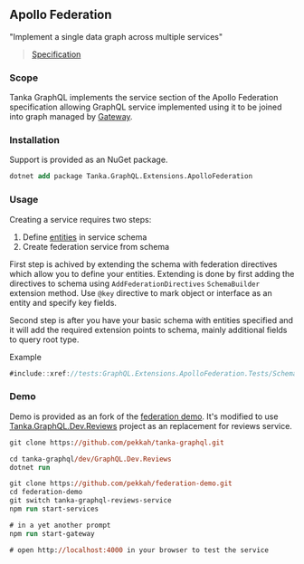 ## Apollo Federation

"Implement a single data graph across multiple services"

> [Specification](https://www.apollographql.com/docs/federation/)

### Scope

Tanka GraphQL implements the service section of the Apollo Federation specification
allowing GraphQL service implemented using it to be joined into graph managed by
[Gateway](https://www.apollographql.com/docs/federation/gateway/).

### Installation

Support is provided as an NuGet package.

```ps
dotnet add package Tanka.GraphQL.Extensions.ApolloFederation
```

### Usage

Creating a service requires two steps:

1. Define [entities](https://www.apollographql.com/docs/federation/entities/) in service schema
2. Create federation service from schema

First step is achived by extending the schema with federation directives which allow you to define your entities.
Extending is done by first adding the directives to schema using `AddFederationDirectives` `SchemaBuilder` extension
method. Use `@key` directive to mark object or interface as an entity and specify key fields.

Second step is after you have your basic schema with entities specified and it will add the required extension
points to schema, mainly additional fields to query root type.

Example

```csharp
#include::xref://tests:GraphQL.Extensions.ApolloFederation.Tests/SchemaFactory.cs?s=Tanka.GraphQL.Extensions.ApolloFederation.Tests.SchemaFactory.Create
```

### Demo

Demo is provided as an fork of the [federation demo](https://github.com/pekkah/federation-demo). It's modified to use
[Tanka.GraphQL.Dev.Reviews](https://github.com/pekkah/tanka-graphql/tree/master/dev/GraphQL.Dev.Reviews) project as an replacement for reviews service.

```ps
git clone https://github.com/pekkah/tanka-graphql.git

cd tanka-graphql/dev/GraphQL.Dev.Reviews
dotnet run
```

```ps
git clone https://github.com/pekkah/federation-demo.git
cd federation-demo
git switch tanka-graphql-reviews-service
npm run start-services

# in a yet another prompt
npm run start-gateway

# open http://localhost:4000 in your browser to test the service
```
